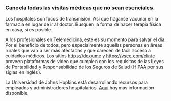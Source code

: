 ### Cancela todas las visitas médicas que no sean esenciales.

Los hospitales son focos de transmisión. Así que háganse vacunar en la farmacia en lugar de ir al doctor. Busquen la forma de hacer terapia física en casa, si es posible.

A los profesionales en Telemedicina, este es su momento para salvar el día. Por el beneficio de todos, pero especialmente aquellas personas en áreas rurales que van a ser más afectadas y que carecen de fácil acceso a cuidados médicos. Los sitios https://doxy.me y https://vsee.com/clinic proveen plataformas de video que cumplen con los requisitos de las Leyes de Portabilidad y Responsabilidad de los Seguros de Salud (HIPAA por sus siglas en Inglés).

La Universidad de Johns Hopkins está desarrollando recursos para empleados y administradores hospitalarios. [Aquí](https://www.cbsnews.com/news/coronavirus-containment-dr-jon-lapook-60-minutes-2020-03-08/) hay más información disponible.
